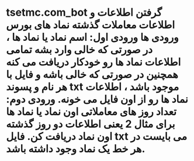 # tsetmc.com_bot گرفتن اطلاعات و اطلاعات معاملات گذشته نماد های بورس ورودی ها ورودی اول: اسم نماد یا نماد ها ، در صورتی که خالی وارد بشه تمامی اطلاعات نماد ها رو خودکار دریافت می کنه همچنین در صورتی که خالی باشه و فایل با هر نام و پسوند txt موجود باشد ، اطلاعات نماد ها رو از اون فایل می خونه. ورودی دوم: تعداد روز های معاملاتی اون نماد یا نماد ها برای مثال 2 یعنی اطلاعات دو روز گذشته اون نماد دریافت کن. فایل txt می بایست در هر خط یک نماد وجود داشته باشد.
